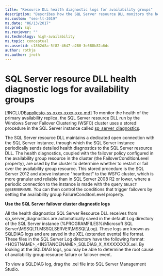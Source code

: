 ```yaml
---
title: "Resource DLL health diagnostic logs for availability groups"
description: "Describes how the SQL Server resource DLL monitors the health of the Always On availability group."
ms.custom: "seo-lt-2019"
ms.date: "06/13/2017"
ms.prod: sql
ms.reviewer: ""
ms.technology: high-availability
ms.topic: conceptual
ms.assetid: c1862d8a-5f82-4647-a280-3e588b82a6dc
author: rothja
ms.author: jroth
---
```

# SQL Server resource DLL health diagnostic logs for availability groups
[!INCLUDE[appliesto-ss-xxxx-xxxx-xxx-md](../../../includes/applies-to-version/sqlserver.md)]
  To monitor the health of the primary availability replica, the SQL Server resource DLL run by the Windows Server Failover Clustering (WSFC) cluster uses a stored procedure in the SQL Server instance called [sp_server_diagnostics](~/relational-databases/system-stored-procedures/sp-server-diagnostics-transact-sql.md).  
  
 The SQL Server resource DLL maintains a dedicated open connection with the SQL Server instance, through which the SQL Server instance periodically sends detailed health diagnostics to the SQL Server resource DLL. The health diagnostics, coupled with the failover policy configured in the availability group resource in the cluster (the FailoverConditionLevel property), are used by the cluster to determine whether to restart or fail over the availability group resource. This stored procedure is the SQL Server 2012 and above instance "heartbeat" to the WSFC cluster, which is more granular and reliable than in SQL Server 2008 R2 or lower, where a periodic connection to the instance is made with the query `SELECT @@SERVERNAME`. You can then control the conditions that trigger failovers by setting the availability group FailureConditonLevel property.  
  
 **Use the SQL Server failover cluster diagnostic logs**
 
 All the health diagnostics SQL Server Resource DLL receives from sp_server_diagnostics are automatically saved in the default Log directory of the SQL Server instance (%PROGRAMFILES%\Microsoft SQL Server\MSSQL11.MSSQLSERVER\MSSQL\Log). These logs are known as SQLDIAG logs and are saved in the XEL (extended events) file format. These files in the SQL Server Log directory have the following format: \<HOSTNAME>_\<INSTANCENAME>_SQLDIAG_X_XXXXXXXXX.xel. By looking at the SQLDIAG logs, you may be able to determine the root cause of availability group resource failure or failover event.  
  
 To view a SQLDIAG log, drag the .xel file into SQL Server Management Studio.  
  
  
